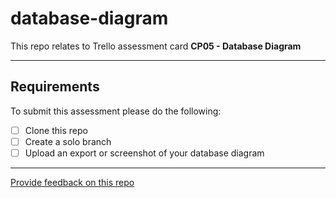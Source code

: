 # database-diagram

This repo relates to Trello assessment card **CP05 - Database Diagram**  

---
## Requirements

To submit this assessment please do the following:  

- [ ] Clone this repo
- [ ] Create a solo branch
- [ ] Upload an export or screenshot of your database diagram

---
[Provide feedback on this repo](https://docs.google.com/forms/d/e/1FAIpQLSfw4FGdWkLwMLlUaNQ8FtP2CTJdGDUv6Xoxrh19zIrJSkvT4Q/viewform?usp=pp_url&entry.1958421517=database-diagram)
